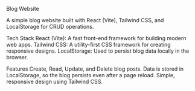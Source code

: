 Blog Website

A simple blog website built with React (Vite), Tailwind CSS, and LocalStorage for CRUD operations.

Tech Stack
React (Vite): A fast front-end framework for building modern web apps.
Tailwind CSS: A utility-first CSS framework for creating responsive designs.
LocalStorage: Used to persist blog data locally in the browser.

Features
Create, Read, Update, and Delete blog posts.
Data is stored in LocalStorage, so the blog persists even after a page reload.
Simple, responsive design using Tailwind CSS.